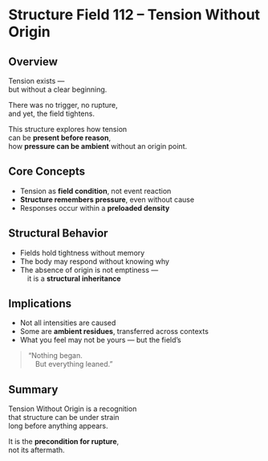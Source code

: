 # Structure Field 112 – Tension Without Origin

## Overview

Tension exists —  
but without a clear beginning.

There was no trigger, no rupture,  
and yet, the field tightens.

This structure explores how tension  
can be **present before reason**,  
how **pressure can be ambient** without an origin point.

## Core Concepts

- Tension as **field condition**, not event reaction  
- **Structure remembers pressure**, even without cause  
- Responses occur within a **preloaded density**

## Structural Behavior

- Fields hold tightness without memory  
- The body may respond without knowing why  
- The absence of origin is not emptiness —  
 it is a **structural inheritance**

## Implications

- Not all intensities are caused  
- Some are **ambient residues**, transferred across contexts  
- What you feel may not be yours — but the field’s

> “Nothing began.  
 But everything leaned.”

## Summary

Tension Without Origin is a recognition  
that structure can be under strain  
long before anything appears.

It is the **precondition for rupture**,  
not its aftermath.
